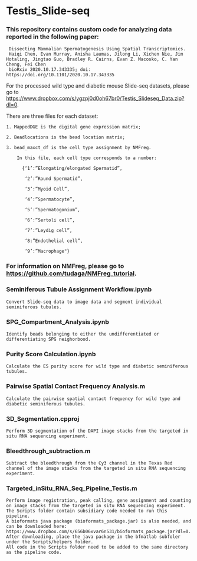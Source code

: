 # Testis_Slide-seq

### This repository contains custom code for analyzing data reported in the following paper:
     
     Dissecting Mammalian Spermatogenesis Using Spatial Transcriptomics.
     Haiqi Chen, Evan Murray, Anisha Laumas, Jilong Li, Xichen Nie, Jim Hotaling, Jingtao Guo, Bradley R. Cairns, Evan Z. Macosko, C. Yan Cheng, Fei Chen
     bioRxiv 2020.10.17.343335; doi: https://doi.org/10.1101/2020.10.17.343335

For the processed wild type and diabetic mouse Slide-seq datasets, please go to https://www.dropbox.com/s/ygzpj0d0oh67br0/Testis_Slideseq_Data.zip?dl=0.
   
   There are three files for each dataset:
    
    1. MappedDGE is the digital gene expression matrix;
    
    2. Beadlocations is the bead location matrix;
    
    3. bead_maxct_df is the cell type assignment by NMFreg.
        
        In this file, each cell type corresponds to a number:
          
          {‘1’:”Elongating/elongated Spermatid”, 
           
           ‘2’:”Round Spermatid”,
           
           ‘3’:”Myoid Cell”,
           
           ‘4’:”Spermatocyte”, 
           
           ‘5’:”Spermatogonium”,
           
           ‘6’:”Sertoli cell”, 
           
           ‘7’:”Leydig cell”, 
           
           ‘8:”Endothelial cell”, 
           
           ‘9’:”Macrophage"}

### For information on NMFreg, please go to https://github.com/tudaga/NMFreg_tutorial.

### Seminiferous Tubule Assignment Workflow.ipynb 
   
    Convert Slide-seq data to image data and segment individual seminiferous tubules.
   
### SPG_Compartment_Analysis.ipynb

    Identify beads belonging to either the undifferentiated or differentiating SPG neighorbood.
    
### Purity Score Calculation.ipynb

    Calculate the ES purity score for wild type and diabetic seminiferous tubules. 
    
### Pairwise Spatial Contact Frequency Analysis.m 

    Calculate the pairwise spatial contact frequency for wild type and diabetic seminiferous tubules. 

### 3D_Segmentation.cpproj
    
    Perform 3D segmentation of the DAPI image stacks from the targeted in situ RNA sequencing experiment. 
    
### Bleedthrough_subtraction.m

    Subtract the bleedthrough from the Cy3 channel in the Texas Red channel of the image stacks from the targeted in situ RNA sequencing experiment.

### Targeted_inSitu_RNA_Seq_Pipeline_Testis.m

    Perform image registration, peak calling, gene assignment and counting on image stacks from the targeted in situ RNA sequencing experiment. 
    The Scripts folder contain subsidiary code needed to run this pipeline. 
    A bioformats java package (bioformats_package.jar) is also needed, and can be downloaded here:       https://www.dropbox.com/s/656b06xvar6n531/bioformats_package.jar?dl=0. 
    After downloading, place the java package in the bfmatlab subfoler under the Scripts/helpers folder. 
    All code in the Scripts folder need to be added to the same directory as the pipeline code. 
